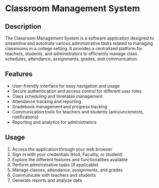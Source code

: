 # Classroom Management System

## Description
The Classroom Management System is a software application designed to streamline and automate various administrative tasks related to managing classrooms in a college setting. It provides a centralized platform for teachers, students, and administrators to efficiently manage class schedules, attendance, assignments, grades, and communication.

## Features
- User-friendly interface for easy navigation and usage
- Secure authentication and access control for different user roles
- Class scheduling and timetable management
- Attendance tracking and reporting
- Gradebook management and progress tracking
- Communication tools for teachers and students (announcements, notifications)
- Reporting and analytics for administrators

## Usage
1. Access the application through your web browser
2. Sign in with your credentials (Hod, Faculity, or student)
3. Explore the different features and functionalities available
4. Perform administrative tasks (if applicable)
5. Manage classes, attendance, assignments, and grades
6. Communicate with teachers and students
7. Generate reports and analyze data
